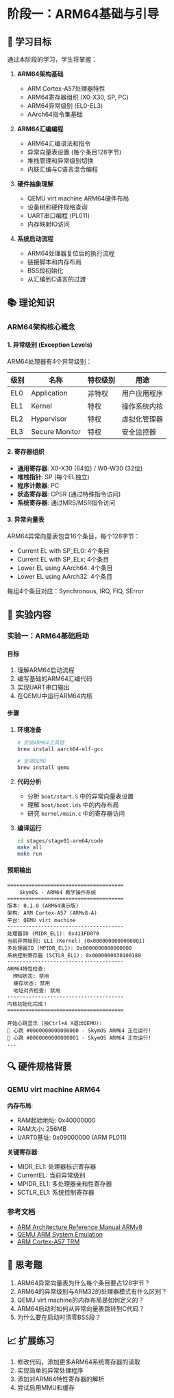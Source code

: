 # 阶段一：ARM64基础与引导

## 🎯 学习目标

通过本阶段的学习，学生将掌握：

1. **ARM64架构基础**
   - ARM Cortex-A57处理器特性
   - ARM64寄存器组织 (X0-X30, SP, PC)
   - ARM64异常级别 (EL0-EL3)
   - AArch64指令集基础

2. **ARM64汇编编程**
   - ARM64汇编语法和指令
   - 异常向量表设置 (每个条目128字节)
   - 堆栈管理和异常级别切换
   - 内联汇编与C语言混合编程

3. **硬件抽象理解**
   - QEMU virt machine ARM64硬件布局
   - 设备树和硬件规格查询
   - UART串口编程 (PL011)
   - 内存映射IO访问

4. **系统启动流程**
   - ARM64处理器复位后的执行流程
   - 链接脚本和内存布局
   - BSS段初始化
   - 从汇编到C语言的过渡

## 📚 理论知识

### ARM64架构核心概念

#### 1. 异常级别 (Exception Levels)
ARM64处理器有4个异常级别：

| 级别 | 名称 | 特权级别 | 用途 |
|------|------|----------|------|
| EL0 | Application | 非特权 | 用户应用程序 |
| EL1 | Kernel | 特权 | 操作系统内核 |
| EL2 | Hypervisor | 特权 | 虚拟化管理器 |
| EL3 | Secure Monitor | 特权 | 安全监控器 |

#### 2. 寄存器组织
- **通用寄存器**: X0-X30 (64位) / W0-W30 (32位)
- **堆栈指针**: SP (每个EL独立)
- **程序计数器**: PC
- **状态寄存器**: CPSR (通过特殊指令访问)
- **系统寄存器**: 通过MRS/MSR指令访问

#### 3. 异常向量表
ARM64异常向量表包含16个条目，每个128字节：
- Current EL with SP_EL0: 4个条目
- Current EL with SP_ELx: 4个条目  
- Lower EL using AArch64: 4个条目
- Lower EL using AArch32: 4个条目

每组4个条目对应：Synchronous, IRQ, FIQ, SError

## 🧪 实验内容

### 实验一：ARM64基础启动

#### 目标
1. 理解ARM64启动流程
2. 编写基础的ARM64汇编代码
3. 实现UART串口输出
4. 在QEMU中运行ARM64内核

#### 步骤
1. **环境准备**
   ```bash
   # 安装ARM64工具链
   brew install aarch64-elf-gcc
   
   # 安装QEMU
   brew install qemu
   ```

2. **代码分析**
   - 分析 `boot/start.S` 中的异常向量表设置
   - 理解 `boot/boot.lds` 中的内存布局
   - 研究 `kernel/main.c` 中的寄存器访问

3. **编译运行**
   ```bash
   cd stages/stage01-arm64/code
   make all
   make run
   ```

#### 预期输出
```
======================================
    SkymOS - ARM64 教学操作系统
======================================
版本: 0.1.0 (ARM64演示版)
架构: ARM Cortex-A57 (ARMv8-A)
平台: QEMU virt machine
--------------------------------------
处理器ID (MIDR_EL1): 0x411FD070
当前异常级别: EL1 (Kernel) (0x0000000000000001)
多处理器ID (MPIDR_EL1): 0x0000000080000000
系统控制寄存器 (SCTLR_EL1): 0x0000000030100180
--------------------------------------
ARM64特性检查:
  MMU状态: 禁用
  缓存状态: 禁用
  地址对齐检查: 禁用
--------------------------------------
内核初始化完成！
======================================

开始心跳显示 (按Ctrl+A X退出QEMU):
💓 心跳 #0000000000000000 - SkymOS ARM64 正在运行!
💓 心跳 #0000000000000001 - SkymOS ARM64 正在运行!
...
```

## 🔍 硬件规格背景

### QEMU virt machine ARM64

**内存布局**:
- RAM起始地址: 0x40000000
- RAM大小: 256MB
- UART0基址: 0x09000000 (ARM PL011)

**关键寄存器**:
- MIDR_EL1: 处理器标识寄存器
- CurrentEL: 当前异常级别
- MPIDR_EL1: 多处理器亲和性寄存器
- SCTLR_EL1: 系统控制寄存器

### 参考文档
- [ARM Architecture Reference Manual ARMv8](https://developer.arm.com/documentation/ddi0487/)
- [QEMU ARM System Emulation](https://www.qemu.org/docs/master/system/target-arm.html)
- [ARM Cortex-A57 TRM](https://developer.arm.com/documentation/ddi0488/)

## 🤔 思考题

1. ARM64异常向量表为什么每个条目要占128字节？
2. ARM64的异常级别与ARM32的处理器模式有什么区别？
3. QEMU virt machine的内存布局是如何定义的？
4. ARM64启动时如何从异常向量表跳转到C代码？
5. 为什么要在启动时清零BSS段？

## 📈 扩展练习

1. 修改代码，添加更多ARM64系统寄存器的读取
2. 实现简单的异常处理程序
3. 添加对ARM64特性寄存器的解析
4. 尝试启用MMU和缓存 